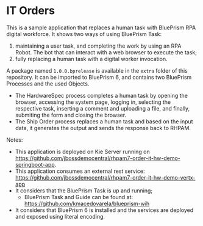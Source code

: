 IT Orders
=======

This is a sample application that replaces a human task with BluePrism RPA digital workforce. It shows two ways of using BluePrism Task:
1. maintaining a user task, and completing the work by using an RPA Robot. The bot that can interact with a web browser to execute the task;
2. fully replacing a human task with a digital worker invocation.

A package named `1.0.0.bprelease` is available in the `extra` folder of this repository. It can be imported to BluePrism 6, and contains two BluePrism Processes and the used Objects. 
- The HardwareSpec process completes a human task by opening the browser, accessing the system page, logging in, selecting the respective task, inserting a comment and uploading a file, and finally, submiting the form and closing the browser. 
- The Ship Order process replaces a human task and based on the input data, it generates the output and sends the response back to RHPAM. 

Notes: 
- This application is deployed on Kie Server running on https://github.com/jbossdemocentral/rhpam7-order-it-hw-demo-springboot-app.
- This application consumes an external rest service: https://github.com/jbossdemocentral/rhpam7-order-it-hw-demo-vertx-app 	
- It considers that the BluePrism Task is up and running;
  - BluePrism Task and Guide can be found at: https://github.com/kmacedovarela/blueprism-wih
- It considers that BluePrism 6 is installed and the services are deployed and exposed using literal encoding.

